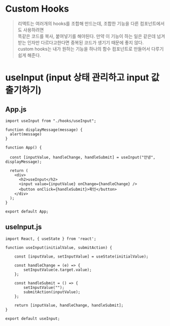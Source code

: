 # Custom Hooks
> 리액트는 여러개의 hooks를 조합해 만드는데, 조합한 기능을 다른 컴포넌트에서도 사용하려면  
> 똑같은 코드를 복사, 붙여넣기를 해야된다. 만약 이 기능이 하는 일은 같은데 넘겨받는 인자만 다르다고한다면 중복된 코드가 생기기 때문에 좋지 않다.  
> custom hooks는 내가 원하는 기능을 하나의 함수 컴포넌트로 만들어서 다루기 쉽게 해준다.

# useInput (input 상태 관리하고 input 값 출기하기)

## App.js
```
import useInput from "./hooks/useInput";

function displayMessage(message) {
  alert(message)
}

function App() {

  const [inputValue, handleChange, handleSubmit] = useInput("안녕", displayMessage);

  return (
    <div>
      <h2>useInput</h2>
      <input value={inputValue} onChange={handleChange} />
      <button onClick={handleSubmit}>확인</button>
    </div>
  );
}

export default App;

```

## useInput.js
```
import React, { useState } from 'react';

function useInput(initialValue, submitAction) {

    const [inputValue, setInputValue] = useState(initialValue);

    const handleChange = (e) => {
        setInputValue(e.target.value);
    };

    const handleSubmit = () => {
        setInputValue("");
        submitAction(inputValue);
    };

    return [inputValue, handleChange, handleSubmit];
}

export default useInput;
```
